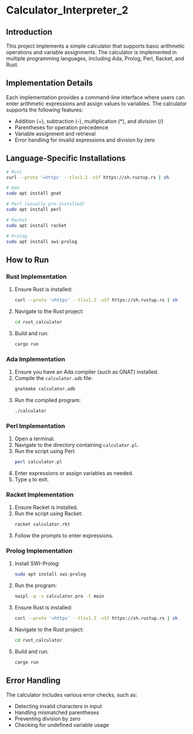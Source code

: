 # Calculator_Interpreter_2

## Introduction

This project implements a simple calculator that supports basic arithmetic operations and variable assignments. The calculator is implemented in multiple programming languages, including Ada, Prolog, Perl, Racket, and Rust.

## Implementation Details

Each implementation provides a command-line interface where users can enter arithmetic expressions and assign values to variables. The calculator supports the following features:

- Addition (+), subtraction (-), multiplication (\*), and division (/)
- Parentheses for operation precedence
- Variable assignment and retrieval
- Error handling for invalid expressions and division by zero

## Language-Specific Installations

```sh
# Rust
curl --proto '=https' --tlsv1.2 -sSf https://sh.rustup.rs | sh

# Ada
sudo apt install gnat

# Perl (usually pre-installed)
sudo apt install perl

# Racket
sudo apt install racket

# Prolog
sudo apt install swi-prolog
```

## How to Run

### Rust Implementation

1. Ensure Rust is installed:
   ```sh
   curl --proto '=https' --tlsv1.2 -sSf https://sh.rustup.rs | sh
   ```
2. Navigate to the Rust project:
   ```sh
   cd rust_calculator
   ```
3. Build and run:
   ```sh
   cargo run
   ```

### Ada Implementation

1. Ensure you have an Ada compiler (such as GNAT) installed.
2. Compile the `calculator.adb` file:
   ```sh
   gnatmake calculator.adb
   ```
3. Run the compiled program:
   ```sh
   ./calculator
   ```

### Perl Implementation

1. Open a terminal.
2. Navigate to the directory containing `calculator.pl`.
3. Run the script using Perl:
   ```sh
   perl calculator.pl
   ```
4. Enter expressions or assign variables as needed.
5. Type `q` to exit.

### Racket Implementation

1. Ensure Racket is installed.
2. Run the script using Racket:
   ```sh
   racket calculator.rkt
   ```
3. Follow the prompts to enter expressions.

### Prolog Implementation

1. Install SWI-Prolog:
   ```sh
   sudo apt install swi-prolog
   ```
2. Run the program:
   ```sh
   swipl -q -s calculator.pro -t main
   ```
3. Ensure Rust is installed:
   ```sh
   curl --proto '=https' --tlsv1.2 -sSf https://sh.rustup.rs | sh
   ```
4. Navigate to the Rust project:
   ```sh
   cd rust_calculator
   ```
5. Build and run:
   ```sh
   cargo run
   ```

## Error Handling

The calculator includes various error checks, such as:

- Detecting invalid characters in input
- Handling mismatched parentheses
- Preventing division by zero
- Checking for undefined variable usage
